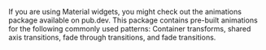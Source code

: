 If you are using Material widgets, you might check
out the animations package available on pub.dev.
This package contains pre-built animations for
the following commonly used patterns:
Container transforms, shared axis transitions,
fade through transitions, and fade transitions.
